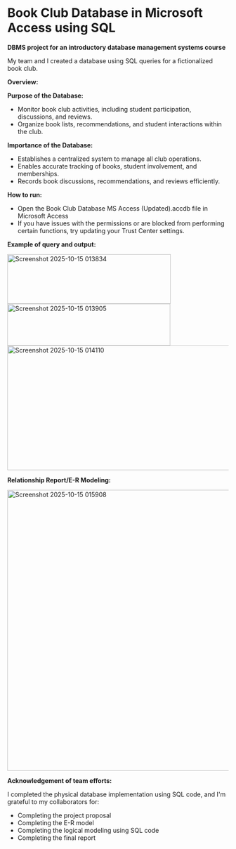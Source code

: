 # Book Club Database in Microsoft Access using SQL

**DBMS project for an introductory database management systems course**

My team and I created a database using SQL queries for a fictionalized book club.

**Overview:**

**Purpose of the Database:**

- Monitor book club activities, including student participation, discussions, and reviews.
- Organize book lists, recommendations, and student interactions within the club.

**Importance of the Database:**

- Establishes a centralized system to manage all club operations.
- Enables accurate tracking of books, student involvement, and memberships.
- Records book discussions, recommendations, and reviews efficiently.

**How to run:**

- Open the Book Club Database MS Access (Updated).accdb file in Microsoft Access
- If you have issues with the permissions or are blocked from performing certain functions, try updating your Trust Center settings.

**Example of query and output:**

<img width="372" height="113" alt="Screenshot 2025-10-15 013834" src="https://github.com/user-attachments/assets/d0e4cce9-444b-49d6-8450-65d5d33b73b8" />

<img width="371" height="95" alt="Screenshot 2025-10-15 013905" src="https://github.com/user-attachments/assets/15108d67-8a44-4015-b152-9a06f607bd40" />

<img width="1039" height="284" alt="Screenshot 2025-10-15 014110" src="https://github.com/user-attachments/assets/2d20d35d-609d-4176-8731-f9bf3b36b92d" />

**Relationship Report/E-R Modeling:**

<img width="787" height="640" alt="Screenshot 2025-10-15 015908" src="https://github.com/user-attachments/assets/b60e935b-00df-426b-8377-1d8d46f8fcf1" />



**Acknowledgement of team efforts:**

I completed the physical database implementation using SQL code, and I'm grateful to my collaborators for:
- Completing the project proposal
- Completing the E-R model
- Completing the logical modeling using SQL code
- Completing the final report
